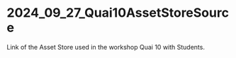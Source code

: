 # 2024_09_27_Quai10AssetStoreSource
Link of the Asset Store used in the workshop Quai 10 with Students.
